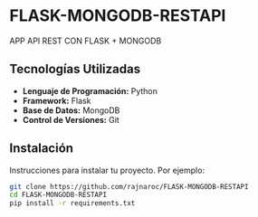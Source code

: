 # FLASK-MONGODB-RESTAPI
  APP API REST CON FLASK + MONGODB

## Tecnologías Utilizadas

- **Lenguaje de Programación:** Python
- **Framework:** Flask
- **Base de Datos:** MongoDB
- **Control de Versiones:** Git

## Instalación
Instrucciones para instalar tu proyecto. Por ejemplo:

```sh
git clone https://github.com/rajnaroc/FLASK-MONGODB-RESTAPI
cd FLASK-MONGODB-RESTAPI
pip install -r requirements.txt

 

